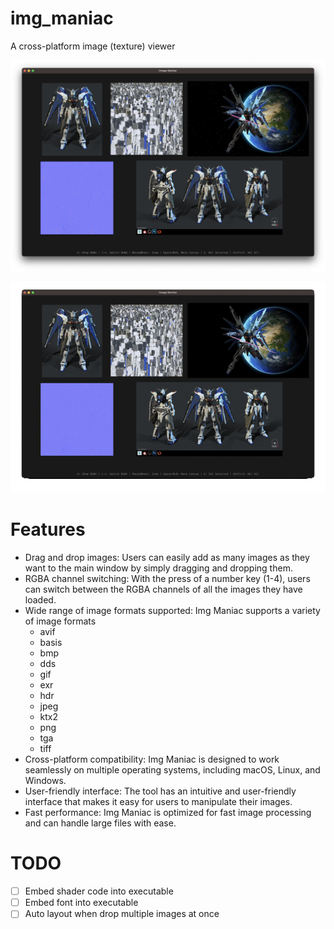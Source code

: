 # img_maniac
A cross-platform image (texture) viewer

![screenshot](https://github.com/AllenDang/img_maniac/blob/5a072a2e1c31b599cd53cb2515e279ce1d785ff6/screenshot/image_maniac_screenshot.png)

![demo](https://github.com/AllenDang/img_maniac/blob/5a072a2e1c31b599cd53cb2515e279ce1d785ff6/screenshot/demo_switch_rgba_channel.gif)

# Features
- Drag and drop images: Users can easily add as many images as they want to the main window by simply dragging and dropping them.
- RGBA channel switching: With the press of a number key (1-4), users can switch between the RGBA channels of all the images they have loaded.
- Wide range of image formats supported: Img Maniac supports a variety of image formats
    - avif 
    - basis 
    - bmp 
    - dds 
    - gif 
    - exr 
    - hdr 
    - jpeg 
    - ktx2 
    - png 
    - tga 
    - tiff 
- Cross-platform compatibility: Img Maniac is designed to work seamlessly on multiple operating systems, including macOS, Linux, and Windows.
- User-friendly interface: The tool has an intuitive and user-friendly interface that makes it easy for users to manipulate their images.
- Fast performance: Img Maniac is optimized for fast image processing and can handle large files with ease.

# TODO
- [ ] Embed shader code into executable
- [ ] Embed font into executable
- [ ] Auto layout when drop multiple images at once
